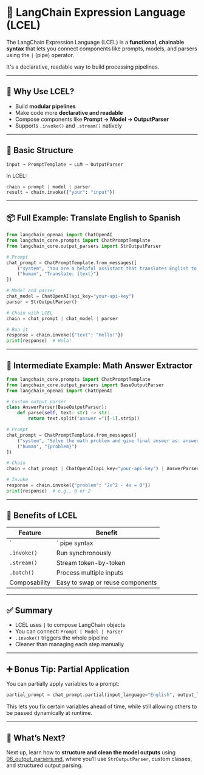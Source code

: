 # 🔗 LangChain Expression Language (LCEL)

The LangChain Expression Language (LCEL) is a **functional, chainable syntax** that lets you connect components like prompts, models, and parsers using the `|` (pipe) operator.

It's a declarative, readable way to build processing pipelines.

---

## 🎯 Why Use LCEL?

- Build **modular pipelines**
- Make code more **declarative and readable**
- Compose components like **Prompt → Model → OutputParser**
- Supports `.invoke()` and `.stream()` natively

---

## 🧱 Basic Structure

```text
input → PromptTemplate → LLM → OutputParser
```

In LCEL:

```python
chain = prompt | model | parser
result = chain.invoke({"your": "input"})
```

---

## 📦 Full Example: Translate English to Spanish

```python
from langchain_openai import ChatOpenAI
from langchain_core.prompts import ChatPromptTemplate
from langchain_core.output_parsers import StrOutputParser

# Prompt
chat_prompt = ChatPromptTemplate.from_messages([
    ("system", "You are a helpful assistant that translates English to Spanish."),
    ("human", "Translate: {text}")
])

# Model and parser
chat_model = ChatOpenAI(api_key="your-api-key")
parser = StrOutputParser()

# Chain with LCEL
chain = chat_prompt | chat_model | parser

# Run it
response = chain.invoke({"text": "Hello!"})
print(response)  # Hola!
```

---

## 🧪 Intermediate Example: Math Answer Extractor

```python
from langchain_core.prompts import ChatPromptTemplate
from langchain_core.output_parsers import BaseOutputParser
from langchain_openai import ChatOpenAI

# Custom output parser
class AnswerParser(BaseOutputParser):
    def parse(self, text: str) -> str:
        return text.split("answer =")[-1].strip()

# Prompt
chat_prompt = ChatPromptTemplate.from_messages([
    ("system", "Solve the math problem and give final answer as: answer = <result>"),
    ("human", "{problem}")
])

# Chain
chain = chat_prompt | ChatOpenAI(api_key="your-api-key") | AnswerParser()

# Invoke
response = chain.invoke({"problem": "2x^2 - 4x = 0"})
print(response)  # e.g., 0 or 2
```

---

## 🚀 Benefits of LCEL
| Feature       | Benefit                          |
|---------------|----------------------------------|
| `|` pipe syntax | Clean, modular pipelines        |
| `.invoke()`   | Run synchronously                |
| `.stream()`   | Stream token-by-token            |
| `.batch()`    | Process multiple inputs          |
| Composability | Easy to swap or reuse components |

---

## ✅ Summary

* LCEL uses `|` to compose LangChain objects
* You can connect: `Prompt | Model | Parser`
* `.invoke()` triggers the whole pipeline
* Cleaner than managing each step manually

---

## ➕ Bonus Tip: Partial Application

You can partially apply variables to a prompt:

```python
partial_prompt = chat_prompt.partial(input_language="English", output_language="Spanish")
```

This lets you fix certain variables ahead of time, while still allowing others to be passed dynamically at runtime.

---

## 🧭 What’s Next?

Next up, learn how to **structure and clean the model outputs** using [06_output_parsers.md](./06_output_parsers.md), where you’ll use `StrOutputParser`, custom classes, and structured output parsing.
